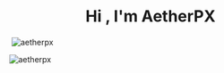 <h1 align="center">Hi , I'm AetherPX</h1>
<p align="left">
</p>

<p>&nbsp;<img align="center" src="https://github-readme-stats.vercel.app/api?username=aetherpx&show_icons=true&locale=en" alt="aetherpx" /></p>

<p><img align="center" src="https://github-readme-streak-stats.herokuapp.com/?user=aetherpx&" alt="aetherpx" /></p>
